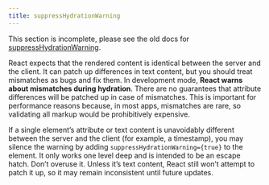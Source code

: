 ```yaml
---
title: suppressHydrationWarning
---
```


<Wip>

This section is incomplete, please see the old docs for [suppressHydrationWarning](https://reactjs.org/docs/dom-elements.html#suppresshydrationwarning).

</Wip>

<Intro>

React expects that the rendered content is identical between the server and the client. It can patch up differences in text content, but you should treat mismatches as bugs and fix them. In development mode, **React warns about mismatches during hydration**. There are no guarantees that attribute differences will be patched up in case of mismatches. This is important for performance reasons because, in most apps, mismatches are rare, so validating all markup would be prohibitively expensive.

If a single element’s attribute or text content is unavoidably different between the server and the client (for example, a timestamp), you may silence the warning by adding `suppressHydrationWarning={true}` to the element. It only works one level deep and is intended to be an escape hatch. Don’t overuse it. Unless it’s text content, React still won’t attempt to patch it up, so it may remain inconsistent until future updates.

</Intro>
